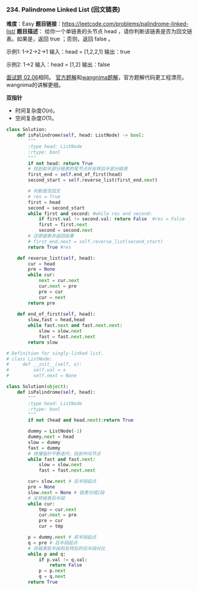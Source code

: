 ### 234. Palindrome Linked List (回文链表)
**难度**：Easy
**题⽬链接**：<https://leetcode.com/problems/palindrome-linked-list/>
**题目描述**：
给你一个单链表的头节点 head ，请你判断该链表是否为回文链表。如果是，返回 true ；否则，返回 false 。

示例1:
1->2->2->1
输入：head = [1,2,2,1]
输出：true

示例2:
1->2
输入：head = [1,2]
输出：false

[面试题 02.06](https://leetcode.com/problems/palindrome-linked-list/)相同。
[官方题解](https://leetcode-cn.com/problems/palindrome-linked-list/solution/hui-wen-lian-biao-by-leetcode/)和[wangnima题解](https://leetcode-cn.com/problems/palindrome-linked-list/solution/dong-hua-yan-shi-234-hui-wen-lian-biao-by-user7439/)，官方题解代码更工程漂亮，wangnima的讲解更细。


**双指针**
- 时间复杂度$O(n)$。
- 空间复杂度$O(1)$。

```python
class Solution:
    def isPalindrome(self, head: ListNode) -> bool:
        """
        :type head: ListNode
        :rtype: bool
        """
        if not head: return True
        # 找到前半部分链表的尾节点并反转后半部分链表
        first_end = self.end_of_first(head)
        second_start = self.reverse_list(first_end.next)

        # 判断是否回文
        # res = True
        first = head
        second = second_start
        while first and second: #while res and second:
            if first.val != second.val: return False  #res = False
            first = first.next
            second = second.next
        # 还原链表并返回结果
        # first_end.next = self.reverse_list(second_start)
        return True #res

    def reverse_list(self, head):
        cur = head
        pre = None
        while cur:
            next = cur.next
            cur.next = pre
            pre = cur
            cur = next
        return pre
    
    def end_of_first(self, head):
        slow,fast = head,head
        while fast.next and fast.next.next:
            slow = slow.next
            fast = fast.next.next
        return slow
```
```python
# Definition for singly-linked list.
# class ListNode:
#     def __init__(self, x):
#         self.val = x
#         self.next = None

class Solution(object):
    def isPalindrome(self, head):
        """
        :type head: ListNode
        :rtype: bool
        """
        if not (head and head.next):return True

        dummy = ListNode(-1)
        dummy.next = head
        slow = dummy
        fast = dummy
        # 快慢指针不断迭代，找到中间节点
        while fast and fast.next:
            slow = slow.next
            fast = fast.next.next

        cur= slow.next # 后半段起点
        pre = None
        slow.next = None # 链表分成2段
        # 反转链表后半段
        while cur:
            tmp = cur.next
            cur.next = pre
            pre = cur
            cur = tmp

        p = dummy.next # 前半段起点
        q = pre # 后半段起点
        # 将链表前半段和反转后的后半段对比
        while p and q:
            if p.val != q.val:
                return False
            p = p.next
            q = q.next
        return True
```